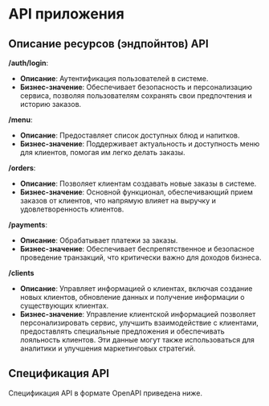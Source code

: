 # API приложения

## Описание ресурсов (эндпойнтов) API

**/auth/login**:

- **Описание**: Аутентификация пользователей в системе.
- **Бизнес-значение**: Обеспечивает безопасность и персонализацию сервиса, позволяя пользователям сохранять свои предпочтения и историю заказов.

**/menu**:

- **Описание**: Предоставляет список доступных блюд и напитков.
- **Бизнес-значение**: Поддерживает актуальность и доступность меню для клиентов, помогая им легко делать заказы.

**/orders**:

- **Описание**: Позволяет клиентам создавать новые заказы в системе.
- **Бизнес-значение**: Основной функционал, обеспечивающий прием заказов от клиентов, что напрямую влияет на выручку и удовлетворенность клиентов.

**/payments**:

- **Описание**: Обрабатывает платежи за заказы.
- **Бизнес-значение**: Обеспечивает беспрепятственное и безопасное проведение транзакций, что критически важно для доходов бизнеса.

**/clients**

- **Описание**: Управляет информацией о клиентах, включая создание новых клиентов, обновление данных и получение информации о существующих клиентах.
- **Бизнес-значение**: Управление клиентской информацией позволяет персонализировать сервис, улучшить взаимодействие с клиентами, предоставлять специальные предложения и обеспечивать лояльность клиентов. Эти данные могут также использоваться для аналитики и улучшения маркетинговых стратегий.

## Спецификация API

Спецификация API в формате OpenAPI приведена ниже.
<swagger-ui src= "https://raw.githubusercontent.com/voitenkov/robot-i-tochka/main/src/oas/orders-spec.yaml" />

